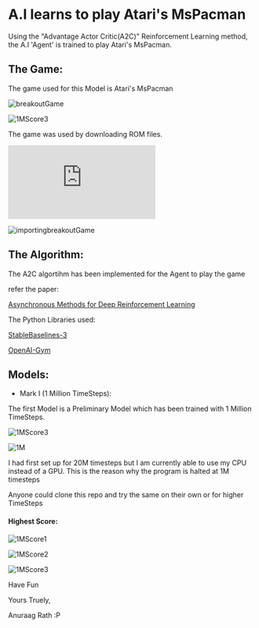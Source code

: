# A.I learns to play Atari's MsPacman
Using the "Advantage Actor Critic(A2C)" Reinforcement Learning method, the A.I 'Agent' is trained to play Atari's MsPacman.

## The Game:

The game used for this Model is Atari's MsPacman

![breakoutGame](/pics/5.png)

![1MScore3](/pics/3.png)

The game was used by downloading ROM files.

![AtariMania 'ROMS'](http://www.atarimania.com/roms/Roms.rar)

![importingbreakoutGame](https://raw.githubusercontent.com/AnuraagRath/A.I-learns-to-play-Atari-Breakout-ReinforcementLearning/main/pics/7.png)

## The Algorithm:

The A2C algortihm has been implemented for the Agent to play the game

refer the paper: 

[Asynchronous Methods for Deep Reinforcement Learning](https://arxiv.org/pdf/1602.01783.pdf)

The Python Libraries used:

[StableBaselines-3](https://stable-baselines.readthedocs.io/en/master/index.html)

[OpenAI-Gym](https://gym.openai.com/envs/#atari)

## Models:

- Mark I (1 Million TimeSteps): 

The first Model is a Preliminary Model which has been trained with 1 Million TimeSteps.

![1MScore3](/pics/2.png)

![1M](/pics/7.png)

I had first set up for 20M timesteps but I am currently able to use my CPU instead of a GPU. This is the reason why the program is halted at 1M timesteps

Anyone could clone this repo and try the same on their own or for higher TimeSteps

#### Highest Score:

![1MScore1](/pics/5.png)

![1MScore2](/pics/6.png)

![1MScore3](/pics/1.png)


Have Fun

Yours Truely,

Anuraag Rath :P



